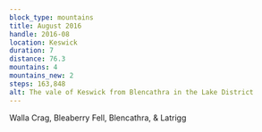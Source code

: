 ```yaml
---
block_type: mountains
title: August 2016
handle: 2016-08
location: Keswick
duration: 7
distance: 76.3
mountains: 4
mountains_new: 2
steps: 163,848
alt: The vale of Keswick from Blencathra in the Lake District
---
```


Walla Crag, Bleaberry Fell, Blencathra, & Latrigg
